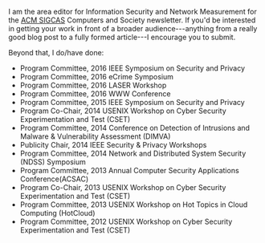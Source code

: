 I am the area editor for Information Security and Network Measurement for the
[ACM SIGCAS](http://www.sigcas.org/) Computers and Society newsletter. If
you'd be interested in getting your work in front of a broader audience---anything from a really good blog post to a fully formed
article---I encourage you to submit.

Beyond that, I do/have done:

* Program Committee, 2016 IEEE Symposium on Security and Privacy
* Program Committee, 2016 eCrime Symposium
* Program Committee, 2016 LASER Workshop
* Program Committee, 2016 WWW Conference
* Program Committee, 2015 IEEE Symposium on Security and Privacy
* Program Co-Chair, 2014 USENIX Workshop on Cyber Security Experimentation and Test (CSET)
* Program Committee, 2014 Conference on Detection of Intrusions and Malware & Vulnerability Assessment (DIMVA)
* Publicity Chair, 2014 IEEE Security & Privacy Workshops
* Program Committee, 2014 Network and Distributed System Security (NDSS) Symposium
* Program Committee, 2013 Annual Computer Security Applications Conference(ACSAC)
* Program Co-Chair, 2013 USENIX Workshop on Cyber Security Experimentation and Test (CSET)
* Program Committee, 2013 USENIX Workshop on Hot Topics in Cloud Computing (HotCloud)
* Program Committee, 2012 USENIX Workshop on Cyber Security Experimentation and Test (CSET)
